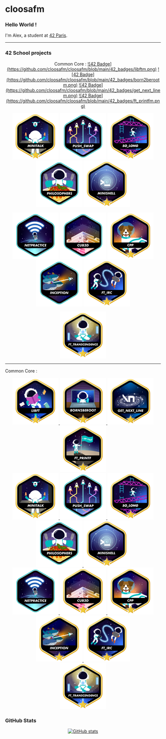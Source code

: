 # cloosafm

### Hello World !

I'm Alex, a student at [42 Paris](https://42.fr/en/homepage/).

---
<!---
### 42 Stats Card

[![My 42 stats](https://badge42.vercel.app/api/v2/cl8llmf4200060hmkt4qtrpqm/stats?cursusId=21&coalitionId=45)](https://github.com/JaeSeoKim/badge42)
--->

### 42 School projects

<div align="center">
Common Core :
<a href="https://gitlab.com/42_cursus1/libft_42">![42 Badge](https://github.com/cloosafm/cloosafm/blob/main/42_badges/libftm.png)</a>
<a href="https://gitlab.com/42_cursus1/Born2beroot">![42 Badge](https://github.com/cloosafm/cloosafm/blob/main/42_badges/born2berootm.png)</a>
<a href="https://gitlab.com/42_cursus1/get_next_line">![42 Badge](https://github.com/cloosafm/cloosafm/blob/main/42_badges/get_next_linem.png)</a>
<a href="https://gitlab.com/42_cursus1/ft_printf">![42 Badge](https://github.com/cloosafm/cloosafm/blob/main/42_badges/ft_printfm.png)</a>

<a href="https://gitlab.com/42_cursus1/minitalk">![42 Badge](https://github.com/cloosafm/cloosafm/blob/main/42_badges/minitalkm.png)</a>
<a href="https://gitlab.com/42_cursus1/push_swap">![42 Badge](https://github.com/cloosafm/cloosafm/blob/main/42_badges/push_swape.png)</a>
<a href="https://gitlab.com/42_cursus1/so_long">![42 Badge](https://github.com/cloosafm/cloosafm/blob/main/42_badges/so_longm.png)</a>
<a href="https://gitlab.com/42_cursus1/philosophers">![42 Badge](https://github.com/cloosafm/cloosafm/blob/main/42_badges/philosopherse.png)</a>
<a href="https://gitlab.com/42_cursus1/minishell">![42 Badge](https://github.com/cloosafm/cloosafm/blob/main/42_badges/minishellm.png)</a>

<a href="https://gitlab.com/42_cursus1/netpractice">![42 Badge](https://github.com/cloosafm/cloosafm/blob/main/42_badges/netpracticee.png)</a>
<a href="https://gitlab.com/42_cursus1/cub3d">![42 Badge](https://github.com/cloosafm/cloosafm/blob/main/42_badges/cub3de.png)</a>
<a href="https://gitlab.com/42_cursus1/cpp_piscine">![42 Badge](https://github.com/cloosafm/cloosafm/blob/main/42_badges/cppm.png)</a>
<a href="https://gitlab.com/42_cursus1/inception">![42 Badge](https://github.com/cloosafm/cloosafm/blob/main/42_badges/inceptione.png)</a>
<a href="https://gitlab.com/42_cursus1/ft_irc">![42 Badge](https://github.com/cloosafm/cloosafm/blob/main/42_badges/ft_ircm.png)</a>

<a href="https://gitlab.com/42_cursus1/ft_transcendence">![42 Badge](https://github.com/cloosafm/cloosafm/blob/main/42_badges/ft_transcendencem.png)</a>

</div>


---


Common Core :


<div align="center">
  <a href="https://gitlab.com/42_cursus1/libft_42.git">
    <img src="https://github.com/cloosafm/cloosafm/blob/main/42_badges/libftm.png" alt="Libft badge"/>
  </a><a href="https://gitlab.com/42_cursus1/Born2beroot.git">
    <img src="https://github.com/cloosafm/cloosafm/blob/main/42_badges/born2berootm.png" alt="B2R badge"/>
  </a><a href="https://gitlab.com/42_cursus1/get_next_line.git">
    <img src="https://github.com/cloosafm/cloosafm/blob/main/42_badges/get_next_linem.png" alt="GNL badge"/>
  </a><a href="https://gitlab.com/42_cursus1/ft_printf">
    <img src="https://github.com/cloosafm/cloosafm/blob/main/42_badges/ft_printfm.png" alt="ft_printf badge"/>
  </a>
</div>

<div align="center">
  <a href="https://gitlab.com/42_cursus1/minitalk">
    <img src="https://github.com/cloosafm/cloosafm/blob/main/42_badges/minitalkm.png" alt="minitalk badge"/>
  </a><a href="https://gitlab.com/42_cursus1/push_swap.git">
    <img src="https://github.com/cloosafm/cloosafm/blob/main/42_badges/push_swape.png" alt="push_swap badge"/>
  </a><a href="https://gitlab.com/42_cursus1/so_long.git">
    <img src="https://github.com/cloosafm/cloosafm/blob/main/42_badges/so_longm.png" alt="so_long badge"/>
  </a><a href="https://gitlab.com/42_cursus1/philosophers.git">
    <img src="https://github.com/cloosafm/cloosafm/blob/main/42_badges/philosopherse.png" alt="philosophers badge"/>
  </a><a href="https://gitlab.com/42_cursus1/minishell.git">
    <img src="https://github.com/cloosafm/cloosafm/blob/main/42_badges/minishellm.png" alt="minishell badge"/>
  </a>
</div>


<div align="center">
  <a href="https://gitlab.com/42_cursus1/netpractice.git">
    <img src="https://github.com/cloosafm/cloosafm/blob/main/42_badges/netpracticee.png" alt="netpractice badge"/>
  </a><a href="https://gitlab.com/42_cursus1/cub3d.git">
    <img src="https://github.com/cloosafm/cloosafm/blob/main/42_badges/cub3dm.png" alt="cub3d badge"/>
  </a><a href="https://gitlab.com/42_cursus1/cpp_piscine">
    <img src="https://github.com/cloosafm/cloosafm/blob/main/42_badges/cppm.png" alt="CPP badge"/>
  </a><a href="https://gitlab.com/42_cursus1/inception">
    <img src="https://github.com/cloosafm/cloosafm/blob/main/42_badges/inceptionm.png" alt="inception badge"/>
  </a><a href="https://gitlab.com/42_cursus1/ft_irc">
    <img src="https://github.com/cloosafm/cloosafm/blob/main/42_badges/ft_ircm.png" alt="ft_irc badge"/>
  </a>
</div>

<div align="center">
  <a href="https://github.com/Dylonni/42_ft_transcendence">
    <img src="https://github.com/cloosafm/cloosafm/blob/main/42_badges/ft_transcendencem.png" alt="ft_transcendence badge"/>
  </a>
</div>





### GitHub Stats

<div align="center">

[![GitHub stats](https://github-readme-stats.vercel.app/api?username=cloosafm&show_icons=true&hide_rank=false&theme=github_dark&hide=issues&hide_title=true)](https://github.com/anuraghazra/github-readme-stats)



</div>


<!---


[![My GitHub Language Stats](https://github-readme-stats.vercel.app/api/top-langs/?username=jasongaylord&langs_count=5&theme=tokyonight)]()

[![Top Langs](https://github-readme-stats.vercel.app/api/top-langs/?username=cloosafm&langs_count=5&hide_title=true&count_private=true&include_all_commits=true&hide=java,html,css)](https://github.com/anuraghazra/github-readme-stats)



(https://github.com/anuraghazra/github-readme-stats)

https://www.sitepoint.com/github-profile-readme/

https://www.sitepoint.com/github-profile-readme/
-->

